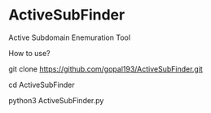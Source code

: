 # ActiveSubFinder
Active Subdomain Enemuration Tool

How to use? 

git clone https://github.com/gopal193/ActiveSubFinder.git

cd ActiveSubFinder 

python3 ActiveSubFinder.py 
  
